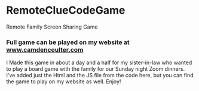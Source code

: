 # RemoteClueCodeGame
Remote Family Screen Sharing Game 
### Full game can be played on my website at www.camdencoulter.com

I Made this game in about a day and a half for my sister-in-law who wanted to play a board game with the family for our Sunday night Zoom dinners. I've added just the Html and the JS file from the code here, but you can find the game to play on my website as well. Enjoy!

